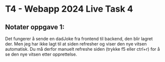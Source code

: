 # T4 - Webapp 2024 Live Task 4 

## Notater oppgave 1:
<p>
    Det fungerer å sende en dadJoke fra frontend til backend, den blir lagret der.
    Men jeg har ikke lagt til at siden refresher og viser den nye vitsen automatisk.
    Du må derfor manuelt refreshe siden (trykke f5 eller ctrl+r) for å se den nye vitsen etter opprettelse. 
</p>